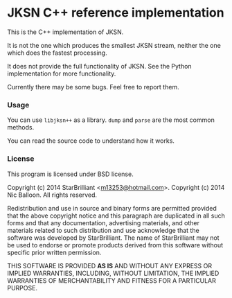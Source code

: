 JKSN C++ reference implementation
=================================

This is the C++ implementation of JKSN.

It is not the one which produces the smallest JKSN stream, neither the one which does the fastest processing.

It does not provide the full functionality of JKSN. See the Python implementation for more functionality.

Currently there may be some bugs. Feel free to report them.

### Usage

You can use `libjksn++` as a library. `dump` and `parse` are the most common methods.

You can read the source code to understand how it works.

### License

This program is licensed under BSD license.

Copyright (c) 2014 StarBrilliant &lt;m13253@hotmail.com&gt;.
Copyright (c) 2014 Nic Balloon.
All rights reserved.

Redistribution and use in source and binary forms are permitted
provided that the above copyright notice and this paragraph are
duplicated in all such forms and that any documentation,
advertising materials, and other materials related to such
distribution and use acknowledge that the software was developed by
StarBrilliant.
The name of StarBrilliant may not be used to endorse or promote
products derived from this software without specific prior written
permission.

THIS SOFTWARE IS PROVIDED **AS IS** AND WITHOUT ANY EXPRESS OR
IMPLIED WARRANTIES, INCLUDING, WITHOUT LIMITATION, THE IMPLIED
WARRANTIES OF MERCHANTABILITY AND FITNESS FOR A PARTICULAR PURPOSE.
